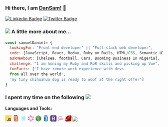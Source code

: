### Hi there, I am [DanSam!](https://github.com/DanSam5K) 👋

[![Linkedin Badge](https://img.shields.io/badge/-Daniel%20Samuel-blue?style=flat-square&logo=Linkedin&logoColor=white&link=https://www.linkedin.com/in/dansamuel/)](https://www.linkedin.com/in/dansamuel/)
[![Twitter Badge](https://img.shields.io/badge/-@_dan_sam-1ca0f1?style=flat-square&labelColor=1ca0f1&logo=twitter&logoColor=white&link=https://twitter.com/_dan_sam)](https://twitter.com/_dan_sam)

### <img src="https://media.giphy.com/media/kbVuid1Ak3uEHJUMVO/giphy.gif" width="50"> A little more about me...  

```javascript
const samuelDaniel= {
  lookingFor: "Front-end developer" || "Full-stack web developer",
  code: [JavaScript, React, Redux, Ruby on Rails, HTML/CSS, Semantic UI, Bootstrap, CSS],
  askMeAbout: [Chelsea, football, Cars, Booming Business In Nigeria],
  challenge: "I am honing my Ruby and RoR skills and picking up Vue",
  funFacts: ['I have remote work experience with devs 
  from all over the world', 
  'my tiny chihuahua dog is ready to woof at the right offer']
}
```

### I spent my time on the following <img src="https://media.giphy.com/media/SvQzkTQb3ZwKcj1QTO/giphy.gif" width="40">

**Languages and Tools:**  

<code><img height="20" src="https://raw.githubusercontent.com/github/explore/80688e429a7d4ef2fca1e82350fe8e3517d3494d/topics/javascript/javascript.png"></code>
<code><img height="20" src="https://raw.githubusercontent.com/github/explore/80688e429a7d4ef2fca1e82350fe8e3517d3494d/topics/html/html.png"></code>
<code><img height="20" src="https://raw.githubusercontent.com/github/explore/80688e429a7d4ef2fca1e82350fe8e3517d3494d/topics/react/react.png"></code>
<code><img height="20" src="https://raw.githubusercontent.com/github/explore/5c058a388828bb5fde0bcafd4bc867b5bb3f26f3/topics/graphql/graphql.png"></code>
<code><img height="20" src="https://raw.githubusercontent.com/github/explore/80688e429a7d4ef2fca1e82350fe8e3517d3494d/topics/nodejs/nodejs.png"></code> 
<code><img height="20" src="https://raw.githubusercontent.com/github/explore/80688e429a7d4ef2fca1e82350fe8e3517d3494d/topics/css/css.png"></code>
<code><img height="20" src="https://raw.githubusercontent.com/github/explore/80688e429a7d4ef2fca1e82350fe8e3517d3494d/topics/bootstrap/bootstrap.png"></code>
<code><img height="20" src="https://raw.githubusercontent.com/github/explore/80688e429a7d4ef2fca1e82350fe8e3517d3494d/topics/sass/sass.png"></code>
<code><img height="20" src="https://raw.githubusercontent.com/github/explore/80688e429a7d4ef2fca1e82350fe8e3517d3494d/topics/ruby/ruby.png"></code>
<code><img height="20" src="https://raw.githubusercontent.com/github/explore/80688e429a7d4ef2fca1e82350fe8e3517d3494d/topics/vuejs/vuejs.png"></code>
<!--
**DanSam5K/DanSam5k** is a ✨ _special_ ✨ repository because its `README.md` (this file) appears on your GitHub profile.


- 🌱 I’m currently learning Typescript
- 👯 I’m looking to collaborate on [Github Readme Stats](https://github.com/anuraghazra/github-readme-stats)
- 💬 Ask me about anything [here](https://github.com/anuraghazra/anuraghazra/issues)

<--
*NOTE: Top languages does not indicate my skill level or something like that, it's a github metric of which languages i have the most code on github, it's a new feature of [github-readme-stats](https://github.com/anuraghazra/github-readme-stats)*

Here are some ideas to get you started:
- 🔭 I’m currently working on ...
- 🌱 I’m currently learning ...
- 👯 I’m looking to collaborate on ...
- 🤔 I’m looking for help with ...
- 💬 Ask me about ...
- 📫 How to reach me: ...
- 😄 Pronouns: ...
- ⚡ Fun fact: ...
-->
